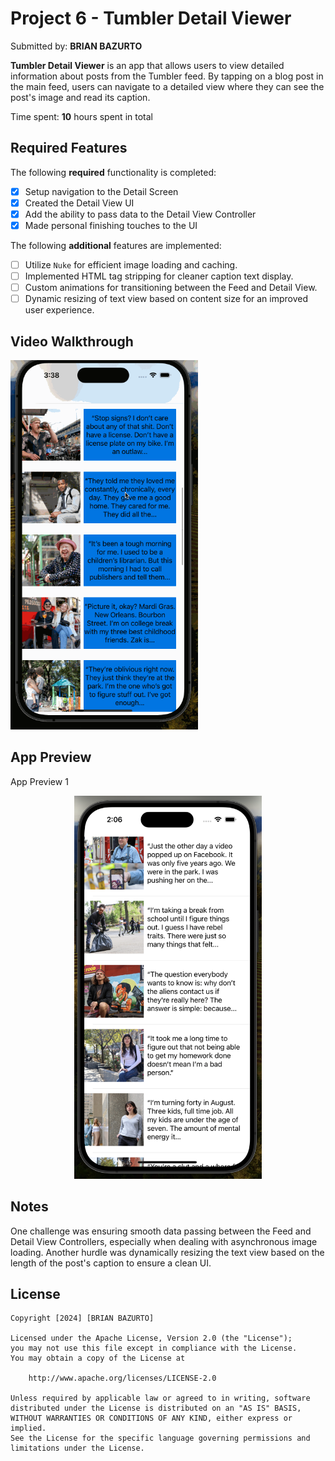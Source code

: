 # Project 6 - Tumbler Detail Viewer

Submitted by: **BRIAN BAZURTO**

**Tumbler Detail Viewer** is an app that allows users to view detailed information about posts from the Tumbler feed. By tapping on a blog post in the main feed, users can navigate to a detailed view where they can see the post's image and read its caption.

Time spent: **10** hours spent in total

## Required Features

The following **required** functionality is completed:

- [x] Setup navigation to the Detail Screen
- [x] Created the Detail View UI
- [x] Add the ability to pass data to the Detail View Controller
- [x] Made personal finishing touches to the UI

The following **additional** features are implemented:

- [ ] Utilize `Nuke` for efficient image loading and caching.
- [ ] Implemented HTML tag stripping for cleaner caption text display.
- [ ] Custom animations for transitioning between the Feed and Detail View.
- [ ] Dynamic resizing of text view based on content size for an improved user experience.

## Video Walkthrough

 <img src="https://github.com/ba-00001/Tumbler_Detail_IOS_APP/blob/main/TUMBLR_DETAIL1_IOS_APP_gif.gif" width="300" alt="App GIF preview">

## App Preview

<!-- Single row of images with names -->

<figcaption>App Preview 1</figcaption>
<div align="center">
  <figure>
    <img src="https://github.com/ba-00001/Tumbler_Detail_IOS_APP/blob/main/TUMBLR_DETAIL_IOS_APP_IMAGE1.png" width="300" alt="Image 1">
  </figure>
</div>

 
## Notes

One challenge was ensuring smooth data passing between the Feed and Detail View Controllers, especially when dealing with asynchronous image loading. Another hurdle was dynamically resizing the text view based on the length of the post's caption to ensure a clean UI.

## License

    Copyright [2024] [BRIAN BAZURTO]

    Licensed under the Apache License, Version 2.0 (the "License");
    you may not use this file except in compliance with the License.
    You may obtain a copy of the License at

        http://www.apache.org/licenses/LICENSE-2.0

    Unless required by applicable law or agreed to in writing, software
    distributed under the License is distributed on an "AS IS" BASIS,
    WITHOUT WARRANTIES OR CONDITIONS OF ANY KIND, either express or implied.
    See the License for the specific language governing permissions and
    limitations under the License.
